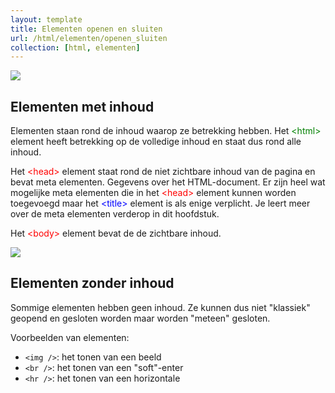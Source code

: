 ```yaml
---
layout: template
title: Elementen openen en sluiten
url: /html/elementen/openen_sluiten
collection: [html, elementen]
---
```

<img src="{{ '/html/elementen/images/html.png' | relative_url}}" />

## Elementen met inhoud

Elementen staan rond de inhoud waarop ze betrekking hebben. Het <span style="color: green">&lt;html&gt;</span> element heeft betrekking op de volledige inhoud en staat dus rond alle inhoud.

Het <span style="color: red">&lt;head&gt;</span> element staat rond de niet zichtbare inhoud van de pagina en bevat meta elementen. Gegevens over het HTML-document. Er zijn heel wat mogelijke meta elementen die in het <span style="color: red">&lt;head&gt;</span> element kunnen worden toegevoegd maar het <span style="color: blue">&lt;title&gt;</span> element is als enige verplicht. Je leert meer over de meta elementen verderop in dit hoofdstuk.

Het <span style="color: red">&lt;body&gt;</span> element bevat de de zichtbare inhoud.

<img class="shadow" src="{{ '/html/elementen/images/html_zichtbaar.png' | relative_url}}" />

## Elementen zonder inhoud

Sommige elementen hebben geen inhoud. Ze kunnen dus niet "klassiek" geopend en gesloten worden maar worden "meteen" gesloten.

Voorbeelden van elementen:
<ul>
    <li><code>&lt;img /&gt;</code>: het tonen van een beeld</li>
    <li><code>&lt;br /&gt;</code>: het tonen van een "soft"-enter</li>
    <li><code>&lt;hr /&gt;</code>: het tonen van een horizontale</li>
</ul> 